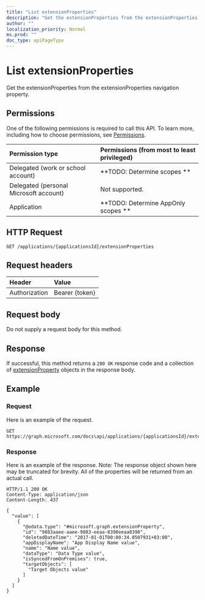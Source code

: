 ```yaml
---
title: "List extensionProperties"
description: "Get the extensionProperties from the extensionProperties navigation property."
author: ""
localization_priority: Normal
ms.prod: ""
doc_type: apiPageType
---
```


# List extensionProperties

Get the extensionProperties from the extensionProperties navigation property.

## Permissions
One of the following permissions is required to call this API. To learn more, including how to choose permissions, see [Permissions](/concepts/permissions-reference.md).

|Permission type|Permissions (from most to least privileged)|
|:---|:---|
|Delegated (work or school account)|**TODO: Determine scopes **|
|Delegated (personal Microsoft account)|Not supported.|
|Application|**TODO: Determine AppOnly scopes **|

## HTTP Request
<!-- {
  "blockType": "ignored"
}
-->
``` http
GET /applications/{applicationsId}/extensionProperties
```

## Request headers
|Header|Value|
|:---|:---|
|Authorization|Bearer {token}|

## Request body
Do not supply a request body for this method.

## Response
If successful, this method returns a `200 OK` response code and a collection of [extensionProperty](../resources/extensionproperty.md) objects in the response body.

## Example

### Request
Here is an example of the request.
<!-- {
  "blockType": "request",
  "name": "get_extensionproperty"
}
-->
``` http
GET https://graph.microsoft.com/docs\api/applications/{applicationsId}/extensionProperties
```

### Response
Here is an example of the response. Note: The response object shown here may be truncated for brevity. All of the properties will be returned from an actual call.
<!-- {
  "blockType": "response",
  "truncated": true,
  "@odata.type": "collection(microsoft.graph.extensionproperty)"
}
-->
``` http
HTTP/1.1 200 OK
Content-Type: application/json
Content-Length: 437

{
  "value": [
    {
      "@odata.type": "#microsoft.graph.extensionProperty",
      "id": "9883aaee-aaee-9883-eeaa-8398eeaa8398",
      "deletedDateTime": "2017-01-01T00:00:34.0507931+03:00",
      "appDisplayName": "App Display Name value",
      "name": "Name value",
      "dataType": "Data Type value",
      "isSyncedFromOnPremises": true,
      "targetObjects": [
        "Target Objects value"
      ]
    }
  ]
}
```

